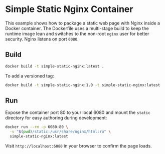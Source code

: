 # Simple Static Nginx Container

This example shows how to package a static web page with Nginx inside a Docker container. The Dockerfile uses a multi-stage build to keep the runtime image lean and switches to the non-root `nginx` user for better security. Nginx listens on port `6080`.

## Build

```sh
docker build -t simple-static-nginx:latest .
```

To add a versioned tag:

```sh
docker build -t simple-static-nginx:1.0 -t simple-static-nginx:latest .
```

## Run

Expose the container port 80 to your local 6080 and mount the `static` directory for easy authoring during development:

```sh
docker run --rm -p 6080:80 \
  -v "$(pwd)/static:/usr/share/nginx/html:ro" \
  simple-static-nginx:latest
```

Visit `http://localhost:6080` in your browser to confirm the page loads.
